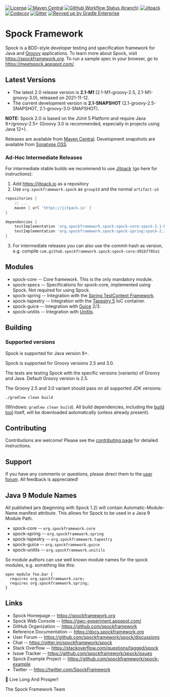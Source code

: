 [![License](https://img.shields.io/badge/License-Apache%202.0-blue.svg)](https://github.com/spockframework/spock/blob/master/LICENSE)
[![Maven Central](https://img.shields.io/maven-central/v/org.spockframework/spock-core.svg?label=Maven%20Central)](https://search.maven.org/search?q=g:org.spockframework)
[![GitHub Workflow Status (branch)](https://img.shields.io/github/workflow/status/spockframework/spock/Build%20and%20Release%20Spock/master)](https://github.com/spockframework/spock/actions?query=workflow%3A%22Build+and+Release+Spock%22+branch%3Amaster)
[![Jitpack](https://jitpack.io/v/org.spockframework/spock.svg)](https://jitpack.io/#org.spockframework/spock)
[![Codecov](https://codecov.io/gh/spockframework/spock/branch/master/graph/badge.svg)](https://codecov.io/gh/spockframework/spock)
[![Gitter](https://badges.gitter.im/spockframework/spock.svg)](https://gitter.im/spockframework/spock?utm_source=badge&utm_medium=badge&utm_campaign=pr-badge)
[![Revved up by Gradle Enterprise](https://img.shields.io/badge/Revved%20up%20by-Gradle%20Enterprise-06A0CE?logo=Gradle&labelColor=02303A)](https://ge.spockframework.org/scans)

Spock Framework
===============

Spock is a BDD-style developer testing and specification framework for Java and [Groovy](https://groovy-lang.org/) applications.
To learn more about Spock, visit https://spockframework.org. To run a sample spec in your browser, go to
https://meetspock.appspot.com/.

Latest Versions
---------------
* The latest 2.0 release version is **2.1-M1** (2.1-M1-groovy-2.5, 2.1-M1-groovy-3.0), released on 2021-11-12.
* The current development version is **2.1-SNAPSHOT** (2.1-groovy-2.5-SNAPSHOT, 2.1-groovy-3.0-SNAPSHOT).

**NOTE:** Spock 2.0 is based on the JUnit 5 Platform and require Java 8+/groovy-2.5+ (Groovy 3.0 is recommended, especially in projects using Java 12+).

Releases are available from [Maven Central](https://search.maven.org/#search%7Cga%7C1%7Cg%3A%22org.spockframework%22).
Development snapshots are available from [Sonatype OSS](https://oss.sonatype.org/content/repositories/snapshots/org/spockframework/).

### Ad-Hoc Intermediate Releases

For intermediate stable builds we recommend to use [Jitpack](https://jitpack.io/#org.spockframework/spock) (go here for instructions):

1. Add https://jitpack.io as a repository
2. Use `org.spockframework.spock` as `groupId` and the normal `artifact-id`

```groovy
repositories {
    // ...
    maven { url 'https://jitpack.io' }
}

dependencies {
    testImplementation 'org.spockframework.spock:spock-core:spock-2.1-M1'
    testImplementation 'org.spockframework.spock:spock-spring:spock-2.1-M1'
}
```
3. For intermediate releases you can also use the commit-hash as version, e.g. compile `com.github.spockframework.spock:spock-core:d91bf785a1`

Modules
-------
* spock-core -- Core framework. This is the only mandatory module.
* spock-specs -- Specifications for spock-core, implemented using Spock. Not required for using Spock.
* spock-spring -- Integration with the [Spring TestContext Framework](https://docs.spring.io/spring/docs/4.1.5.RELEASE/spring-framework-reference/html/testing.html#testcontext-framework).
* spock-tapestry -- Integration with the [Tapestry 5](https://tapestry.apache.org/) IoC container.
* spock-guice -- Integration with [Guice](https://github.com/google/guice) 2/3.
* spock-unitils -- Integration with [Unitils](http://www.unitils.org/).

Building
--------

### Supported versions
Spock is supported for Java version 8+.

Spock is supported for Groovy versions 2.5 and 3.0.

The tests are testing Spock with the specific versions (variants) of Groovy and Java. Default Groovy version is 2.5.

The Groovy 2.5 and 3.0 variant should pass on all supported JDK versions:

```
./gradlew clean build
```

(Windows: `gradlew clean build`).
All build dependencies, including
the [build tool](https://www.gradle.org) itself, will be downloaded automatically (unless already present).

Contributing
------------
Contributions are welcome! Please see the [contributing page](https://github.com/spockframework/spock/blob/master/CONTRIBUTING.md) for detailed instructions.

Support
-------
If you have any comments or questions, please direct them to the [user forum](https://github.com/spockframework/spock/discussions).
All feedback is appreciated!

Java 9 Module Names
-------------------

All published jars (beginning with Spock 1.2) will contain Automatic-Module-Name manifest attribute. This allows for Spock to be
used in a Java 9 Module Path.

* spock-core -- `org.spockframework.core`
* spock-spring -- `org.spockframework.spring`
* spock-tapestry -- `org.spockframework.tapestry`
* spock-guice -- `org.spockframework.guice`
* spock-unitils -- `org.spockframework.unitils`

So module authors can use well known module names for the spock modules, e.g. something like this:
```
open module foo.bar {
  requires org.spockframework.core;
  requires org.spockframework.spring;
}
```

Links
-----
* Spock Homepage -- https://spockframework.org
* Spock Web Console -- https://gwc-experiment.appspot.com/
* GitHub Organization -- https://github.com/spockframework
* Reference Documentation -- https://docs.spockframework.org
* User Forum -- https://github.com/spockframework/spock/discussions
* Chat -- https://gitter.im/spockframework/spock
* Stack Overflow -- https://stackoverflow.com/questions/tagged/spock
* Issue Tracker -- https://github.com/spockframework/spock/issues
* Spock Example Project -- https://github.com/spockframework/spock-example
* Twitter -- https://twitter.com/SpockFramework

🖖 Live Long And Prosper!

The Spock Framework Team
